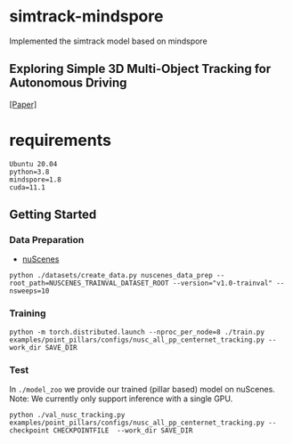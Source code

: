 # simtrack-mindspore
Implemented the simtrack model based on mindspore
## Exploring Simple 3D Multi-Object Tracking for Autonomous Driving

[[Paper]](https://arxiv.org/pdf/2108.10312.pdf) 

# requirements
```
Ubuntu 20.04
python=3.8
mindspore=1.8
cuda=11.1
```

## Getting Started

### Data Preparation 
* [nuScenes](https://www.nuscenes.org)
```
python ./datasets/create_data.py nuscenes_data_prep --root_path=NUSCENES_TRAINVAL_DATASET_ROOT --version="v1.0-trainval" --nsweeps=10
```

### Training
```
python -m torch.distributed.launch --nproc_per_node=8 ./train.py examples/point_pillars/configs/nusc_all_pp_centernet_tracking.py --work_dir SAVE_DIR
```

### Test
In `./model_zoo` we provide our trained (pillar based) model on nuScenes.          
Note: We currently only support inference with a single GPU.
```
python ./val_nusc_tracking.py examples/point_pillars/configs/nusc_all_pp_centernet_tracking.py --checkpoint CHECKPOINTFILE  --work_dir SAVE_DIR
```
